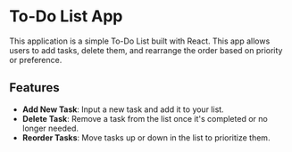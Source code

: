 # To-Do List App

This application is a simple To-Do List built with React. This app allows users to add tasks, delete them, and rearrange the order based on priority or preference.

## Features

- **Add New Task**: Input a new task and add it to your list.
- **Delete Task**: Remove a task from the list once it's completed or no longer needed.
- **Reorder Tasks**: Move tasks up or down in the list to prioritize them.
